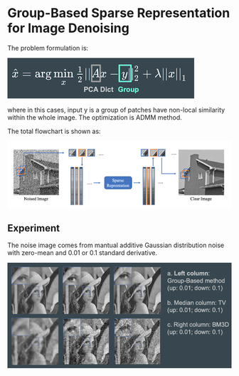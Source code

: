 # Group-Based Sparse Representation for Image Denoising

The problem formulation is:

![](./img/equation.png)

where in this cases, input y is a group of patches have non-local similarity within the whole image. The optimization is ADMM method.

The total flowchart is shown as:

![](./img/flowchart.png)

## Experiment

The noise image comes from mantual additive Gaussian distribution noise with zero-mean and 0.01 or 0.1 standard derivative.

![](./img/experiment.png)

